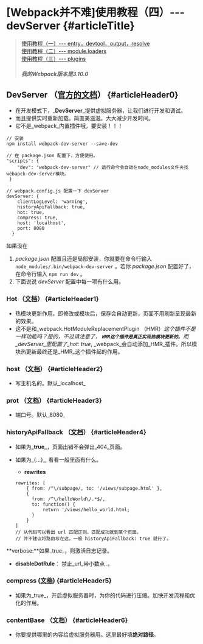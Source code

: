 # \[Webpack并不难\]使用教程（四）--- devServer {#articleTitle}

> [使用教程（一）--- entry，devtool，output，resolve](https://segmentfault.com/a/1190000012334562)  
> [使用教程（二）--- module.loaders](https://segmentfault.com/a/1190000012351195)  
> [使用教程（三）--- plugins](https://segmentfault.com/a/1190000012367082)
>
> ##### **我的**_**Webpack**_**版本是**_**3.10.0**_

## DevServer （[官方的文档](https://webpack.js.org/configuration/dev-server/#devserver-hot)） {#articleHeader0}

* 在开发模式下，_**DevServer**_提供虚拟服务器，让我们进行开发和调试。
* 而且提供实时重新加载。简直美滋滋。大大减少开发时间。
* 它不是_webpack_内置插件哦，要安装！！！

```
// 安装
npm install webpack-dev-server --save-dev

// 在 package.json 配置下，方便使用。
"scripts": {
    "dev": "webpack-dev-server" // 运行命令会自动在node_modules文件夹找 webapck-dev-server模块。
 }

// webpack.config.js 配置一下 devServer
devServer: {
    clientLogLevel: 'warning',
    historyApiFallback: true,
    hot: true,
    compress: true,
    host: 'localhost',
    port: 8080
  }
```

如果没在

1. _package.json_
   配置且还是局部安装，你就要在命令行输入
   `node_modules/.bin/webpack-dev-server`
   。若你
   _package.json_
   配置好了，在命令行输入
   `npm run dev`
   。
2. 下面说说
   _devServer_
   配置中每一项有什么用。

### Hot （[文档](https://webpack.js.org/configuration/dev-server/#devserver-hot)） {#articleHeader1}

* 热模块更新作用。即修改或模块后，保存会自动更新，页面不用刷新呈现最新的效果。
* 这不是和_webpack.HotModuleReplacementPlugin （HMR）_这个插件不是一样功能吗？是的，不过请注意了，
  _**`HMR`**_**`这个插件是真正实现热模块更新的`**。而_devServer_里配置了_hot: true_,
  _webpack_会自动添加_HMR_插件。所以模块热更新最终还是_HMR_这个插件起的作用。

### host （[文档](https://webpack.js.org/configuration/dev-server/#devserver-host)） {#articleHeader2}

* 写主机名的。默认_localhost_

### prot （[文档](https://webpack.js.org/configuration/dev-server/#devserver-port)） {#articleHeader3}

* 端口号。默认_8080_

### historyApiFallback （[文档](https://github.com/bripkens/connect-history-api-fallback)） {#articleHeader4}

* 如果为_**true**_，页面出错不会弹出_404_页面。
* 如果为_{...}_, 看看一般里面有什么。

  * **rewrites**

  ```
  rewrites: [
      { from: /^\/subpage/, to: '/views/subpage.html' },
      {
        from: /^\/helloWorld\/.*$/,
        to: function() {
            return '/views/hello_world.html;
        }
      }
  ]
  // 从代码可以看出 url 匹配正则，匹配成功就到某个页面。
  // 并不建议将路由写在这，一般 historyApiFallback: true 就行了。
  ```

**verbose:**如果_true_，则激活日志记录。

* **disableDotRule**： 禁止_url_带小数点`.`。

### compress \([文档](https://webpack.js.org/configuration/dev-server/#devserver-compress)\) {#articleHeader5}

* 如果为_true_，开启虚拟服务器时，为你的代码进行压缩。加快开发流程和优化的作用。

### contentBase （[文档](https://webpack.js.org/configuration/dev-server/#devserver-contentbase)） {#articleHeader6}

* 你要提供哪里的内容给虚拟服务器用。这里最好填**绝对路径**。

 



